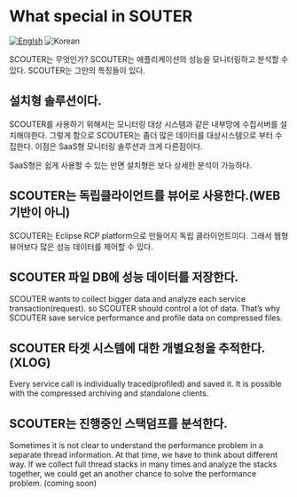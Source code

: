 # What special in SOUTER
[![Englsh](https://img.shields.io/badge/language-English-red.svg)](What-special-in-SCOUTER.md) ![Korean](https://img.shields.io/badge/language-Korean-blue.svg)

SCOUTER는 무엇인가?
SCOUTER는 애플리케이션의 성능을 모니터링하고 분석할 수 있다. 
SCOUTER는 그만의 특징들이 있다. 

## 설치형 솔루션이다.
SCOUTER를 사용하기 위해서는 모니터링 대상 시스템과 같은 내부망에 수집서버를 설치해야한다.
그렇게 함으로 SCOUTER는 좀더 많은 데이터를 대상시스템으로 부터 수집한다. 
이점은 SaaS형 모니터링 솔루션과 크게 다른점이다. 

SaaS형은 쉽게 사용할 수 있는 반면 설치형은 보다 상세한 분석이 가능하다.

## SCOUTER는 독립클라이언트를 뷰어로 사용한다.(WEB 기반이 아니)
SCOUTER는 Eclipse RCP platform으로 만들어지 독립 클라이언트이다. 그래서 웹형 뷰어보다 많은 성능 데이터를 제어할 수 있다.

## SCOUTER 파일 DB에 성능 데이터를 저장한다.

SCOUTER wants to collect bigger data and analyze each service transaction(request).
so SCOUTER should control a lot of data. That’s why SCOUTER save service performance and profile data on compressed files.

## SCOUTER 타겟 시스템에 대한 개별요청을 추적한다.(XLOG)
Every service call is individually traced(profiled) and saved it.
It is possible with the compressed archiving and  standalone clients.

## SCOUTER는 진행중인 스택덤프를 분석한다.
Sometimes it is not clear to understand the performance problem in a separate thread information.
At that time,  we have to think about different way. If we collect full thread stacks in many times and  analyze the stacks together, we could get an another chance to solve the performance problem.
(coming soon)

